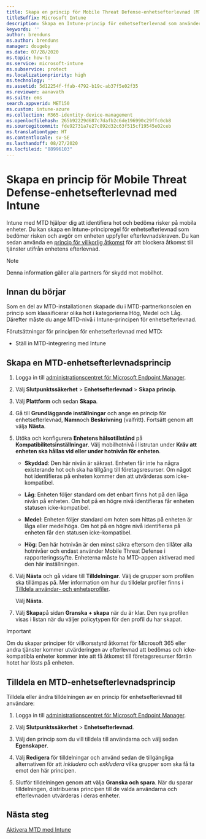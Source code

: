 ```yaml
---
title: Skapa en princip för Mobile Threat Defense-enhetsefterlevnad (MTD) med Microsoft Intune
titleSuffix: Microsoft Intune
description: Skapa en Intune-princip för enhetsefterlevnad som använder din MTD-partners hotnivåer för att bestämma om en mobil enhet ska få åtkomst till företagets resurser.
keywords: ''
author: brenduns
ms.author: brenduns
manager: dougeby
ms.date: 07/28/2020
ms.topic: how-to
ms.service: microsoft-intune
ms.subservice: protect
ms.localizationpriority: high
ms.technology: ''
ms.assetid: 5d12254f-ffab-4792-b19c-ab37f5e02f35
ms.reviewer: aanavath
ms.suite: ems
search.appverid: MET150
ms.custom: intune-azure
ms.collection: M365-identity-device-management
ms.openlocfilehash: 265b92229d687c7dafb2c6de196990c29ffc0cb8
ms.sourcegitcommit: fde92731a7e27c892d32c63f515cf19545e02ceb
ms.translationtype: HT
ms.contentlocale: sv-SE
ms.lasthandoff: 08/27/2020
ms.locfileid: "88996103"
---
```

# <a name="create-mobile-threat-defense-mtd-device-compliance-policy-with-intune"></a>Skapa en princip för Mobile Threat Defense-enhetsefterlevnad med Intune

Intune med MTD hjälper dig att identifiera hot och bedöma risker på mobila enheter. Du kan skapa en Intune-principregel för enhetsefterlevnad som bedömer risken och avgör om enheten uppfyller efterlevnadskraven. Du kan sedan använda en [princip för villkorlig åtkomst](create-conditional-access-intune.md) för att blockera åtkomst till tjänster utifrån enhetens efterlevnad.

> [!NOTE]
> Denna information gäller alla partners för skydd mot mobilhot.

## <a name="before-you-begin"></a>Innan du börjar

Som en del av MTD-installationen skapade du i MTD-partnerkonsolen en princip som klassificerar olika hot i kategorierna Hög, Medel och Låg. Därefter måste du ange MTD-nivå i Intune-principen för enhetsefterlevnad.

Förutsättningar för principen för enhetsefterlevnad med MTD:

- Ställ in MTD-integrering med Intune

## <a name="to-create-an-mtd-device-compliance-policy"></a>Skapa en MTD-enhetsefterlevnadsprincip

1. Logga in till [administrationscentret för Microsoft Endpoint Manager](https://go.microsoft.com/fwlink/?linkid=2109431).

2. Välj **Slutpunktssäkerhet** > **Enhetsefterlevnad** > **Skapa princip**.

3. Välj **Plattform** och sedan **Skapa**.

4. Gå till **Grundläggande inställningar** och ange en princip för enhetsefterlevnad, **Namn**och **Beskrivning** (valfritt). Fortsätt genom att välja **Nästa**.


5. Utöka och konfigurera **Enhetens hälsotillstånd** på **Kompatibilitetsinställningar**. Välj mobilhotnivå i listrutan under **Kräv att enheten ska hållas vid eller under hotnivån för enheten**.

   - **Skyddad**: Den här nivån är säkrast. Enheten får inte ha några existerande hot och ska ha tillgång till företagsresurser. Om något hot identifieras på enheten kommer den att utvärderas som icke-kompatibel.

   - **Låg**: Enheten följer standard om det enbart finns hot på den låga nivån på enheten. Om hot på en högre nivå identifieras får enheten statusen icke-kompatibel.

   - **Medel**: Enheten följer standard om hoten som hittas på enheten är låga eller medelhöga. Om hot på en högre nivå identifieras på enheten får den statusen icke-kompatibel.

   - **Hög**: Den här hotnivån är den minst säkra eftersom den tillåter alla hotnivåer och endast använder Mobile Threat Defense i rapporteringssyfte. Enheterna måste ha MTD-appen aktiverad med den här inställningen.

6. Välj **Nästa** och gå vidare till **Tilldelningar**. Välj de grupper som profilen ska tillämpas på. Mer information om hur du tilldelar profiler finns i [Tilldela användar- och enhetsprofiler](../configuration/device-profile-assign.md).

   Välj **Nästa**.

7. Välj **Skapa**på sidan **Granska + skapa** när du är klar. Den nya profilen visas i listan när du väljer policytypen för den profil du har skapat.

> [!IMPORTANT]
> Om du skapar principer för villkorsstyrd åtkomst för Microsoft 365 eller andra tjänster kommer utvärderingen av efterlevnad att bedömas och icke-kompatibla enheter kommer inte att få åtkomst till företagsresurser förrän hotet har lösts på enheten.

## <a name="to-assign-an-mtd-device-compliance-policy"></a>Tilldela en MTD-enhetsefterlevnadsprincip

Tilldela eller ändra tilldelningen av en princip för enhetsefterlevnad till användare:

1. Logga in till [administrationscentret för Microsoft Endpoint Manager](https://go.microsoft.com/fwlink/?linkid=2109431).

2. Välj **Slutpunktssäkerhet** > **Enhetsefterlevnad**.

3. Välj den princip som du vill tilldela till användarna och välj sedan **Egenskaper**.

4. Välj **Redigera** för tilldelningar och använd sedan de tillgängliga alternativen för att *inkludera* och *exkludera* vilka grupper som ska få ta emot den här principen.  

5. Slutför tilldelningen genom att välja **Granska och spara**. När du sparar tilldelningen, distribueras principen till de valda användarna och efterlevnaden utvärderas i deras enheter.

## <a name="next-steps"></a>Nästa steg

[Aktivera MTD med Intune](mtd-connector-enable.md)
